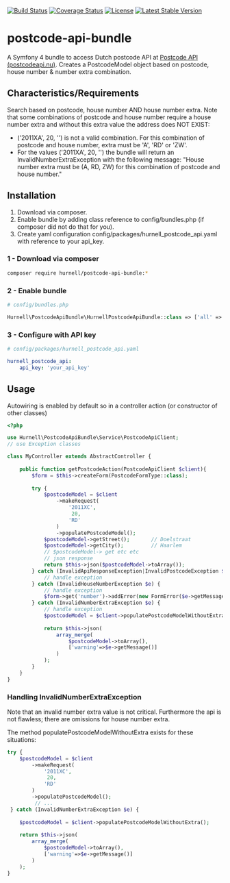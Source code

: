 

[![Build Status](https://travis-ci.org/hurnell/postcode-api-bundle.svg?branch=master)](https://travis-ci.org/hurnell/postcode-api-bundle) [![Coverage Status](https://coveralls.io/repos/github/hurnell/postcode-api-bundle/badge.svg)](https://coveralls.io/github/hurnell/postcode-api-bundle) [![License](https://poser.pugx.org/hurnell/postcode-api-bundle/license)](https://packagist.org/packages/hurnell/postcode-api-bundle) [![Latest Stable Version](https://poser.pugx.org/hurnell/postcode-api-bundle/v/stable)](https://packagist.org/packages/hurnell/postcode-api-bundle)

# postcode-api-bundle

A Symfony 4 bundle to access Dutch postcode API at [Postcode API (postcodeapi.nu)](https://www.postcodeapi.nu/). Creates a PostcodeModel object based on postcode, house number & number extra combination.

## Characteristics/Requirements
Search based on postcode, house number AND house number extra. Note that some combinations of postcode and house number require a house number extra and without this extra value the address does NOT EXIST:
* ('2011XA', 20, '') is not a valid combination. For this combination of postcode and house number, extra must be 'A', 'RD' or 'ZW'.
* For the values ('2011XA', 20, '') the bundle will return an InvalidNumberExtraException with the following message: "House number extra must be (A, RD, ZW) for this combination of postcode and house number."

## Installation
1. Download via composer.
2. Enable bundle by adding class reference to config/bundles.php (if composer did not do that for you).
3. Create yaml configuration config/packages/hurnell_postcode_api.yaml with reference to your api_key.

### 1 - Download via composer
```bash
composer require hurnell/postcode-api-bundle:*
```
### 2 - Enable bundle
```php
# config/bundles.php

Hurnell\PostcodeApiBundle\HurnellPostcodeApiBundle::class => ['all' => true],
```
### 3 - Configure with API key
```yaml
# config/packages/hurnell_postcode_api.yaml

hurnell_postcode_api:
    api_key: 'your_api_key'
```

## Usage

Autowiring is enabled by default so in a controller action (or constructor of other classes)
```php
<?php

use Hurnell\PostcodeApiBundle\Service\PostcodeApiClient;
// use Exception classes

class MyController extends AbstractController {
    
    public function getPostcodeAction(PostcodeApiClient $client){
        $form = $this->createForm(PostcodeFormType::class);
        
        try {
            $postcodeModel = $client
                ->makeRequest(
                    '2011XC',
                     20,
                    'RD'
                )
                ->populatePostcodeModel();
            $postcodeModel->getStreet();       // Doelstraat
            $postcodeModel->getCity();         // Haarlem
            // $postcodeModel-> get etc etc
            // json response
            return $this->json($postcodeModel->toArray());
        } catch (InvalidApiResponseException|InvalidPostcodeException $e) {
            // handle exception
        } catch (InvalidHouseNumberException $e) {
            // handle exception
            $form->get('number')->addError(new FormError($e->getMessage()));
        } catch (InvalidNumberExtraException $e) {
            // handle exception
            $postcodeModel = $client->populatePostcodeModelWithoutExtra();
            
            return $this->json(
                array_merge(
                    $postcodeModel->toArray(),
                    ['warning'=>$e->getMessage()]
                )
            );
        }
    }
}
```

### Handling InvalidNumberExtraException
Note that an invalid number extra value is not critical. Furthermore the api is not flawless; there are omissions for house number extra.

The method populatePostcodeModelWithoutExtra exists for these situations:

```php
try {
    $postcodeModel = $client
        ->makeRequest(
            '2011XC',
             20,
            'RD'
        )
        ->populatePostcodeModel();
         // ...
 } catch (InvalidNumberExtraException $e) {
 
    $postcodeModel = $client->populatePostcodeModelWithoutExtra();
    
    return $this->json(
        array_merge(
            $postcodeModel->toArray(),
            ['warning'=>$e->getMessage()]
        )
    );
}
```





